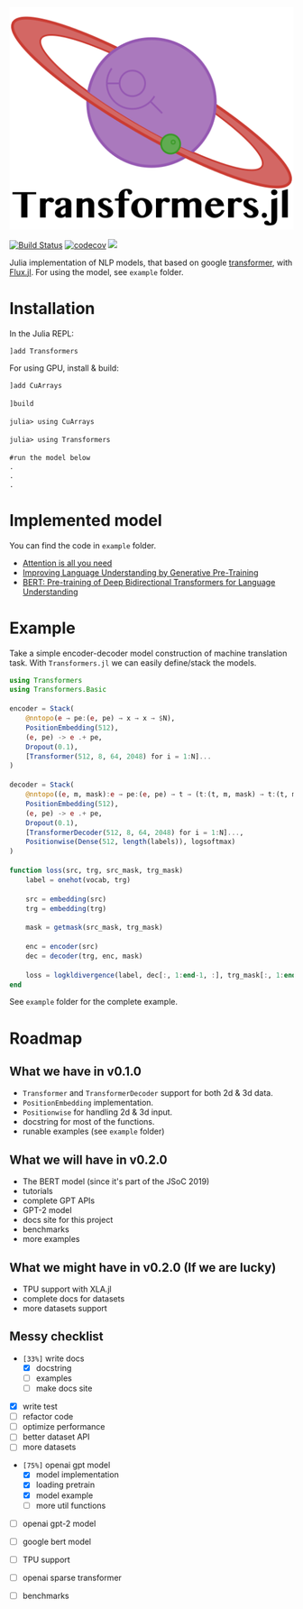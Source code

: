 <div align="center"> <img src="images/transformerslogo.png" alt="Transformers.jl" width="512"></img></div>

[![Build Status](https://travis-ci.com/chengchingwen/Transformers.jl.svg?branch=master)](https://travis-ci.com/chengchingwen/Transformers.jl)
[![codecov](https://codecov.io/gh/chengchingwen/Transformers.jl/branch/master/graph/badge.svg)](https://codecov.io/gh/chengchingwen/Transformers.jl)
[![](https://img.shields.io/badge/docs-dev-blue.svg)](https://chengchingwen.github.io/Transformers.jl/dev/)

Julia implementation of NLP models, that based on google [transformer](https://arxiv.org/abs/1706.03762), with [Flux.jl](https://github.com/FluxML/Flux.jl).
For using the model, see `example` folder.


# Installation

In the Julia REPL:

    ]add Transformers
    
For using GPU, install & build:

    ]add CuArrays
    
    ]build 
    
    julia> using CuArrays
    
    julia> using Transformers
    
    #run the model below
    .
    .
    .


# Implemented model
You can find the code in `example` folder.

-   [Attention is all you need](https://arxiv.org/abs/1706.03762)
-   [Improving Language Understanding by Generative Pre-Training](https://s3-us-west-2.amazonaws.com/openai-assets/research-covers/language-unsupervised/language_understanding_paper.pdf)
-   [BERT: Pre-training of Deep Bidirectional Transformers for Language Understanding](https://arxiv.org/abs/1810.04805)

# Example
Take a simple encoder-decoder model construction of machine translation task. With `Transformers.jl` we can easily define/stack the models. 

```julia
using Transformers
using Transformers.Basic

encoder = Stack(
    @nntopo(e → pe:(e, pe) → x → x → $N),
    PositionEmbedding(512),
    (e, pe) -> e .+ pe,
    Dropout(0.1),
    [Transformer(512, 8, 64, 2048) for i = 1:N]...
)

decoder = Stack(
    @nntopo((e, m, mask):e → pe:(e, pe) → t → (t:(t, m, mask) → t:(t, m, mask)) → $N:t → c),
    PositionEmbedding(512),
    (e, pe) -> e .+ pe,
    Dropout(0.1),
    [TransformerDecoder(512, 8, 64, 2048) for i = 1:N]...,
    Positionwise(Dense(512, length(labels)), logsoftmax)
)

function loss(src, trg, src_mask, trg_mask)
    label = onehot(vocab, trg)

    src = embedding(src)
    trg = embedding(trg)

    mask = getmask(src_mask, trg_mask)

    enc = encoder(src)
    dec = decoder(trg, enc, mask)

    loss = logkldivergence(label, dec[:, 1:end-1, :], trg_mask[:, 1:end-1, :])
end
```

See `example` folder for the complete example.

# Roadmap

## What we have in v0.1.0

-   `Transformer` and `TransformerDecoder` support for both 2d & 3d data.
-   `PositionEmbedding` implementation.
-   `Positionwise` for handling 2d & 3d input.
-   docstring for most of the functions.
-   runable examples (see `example` folder)


## What we will have in v0.2.0

-   The BERT model (since it's part of the JSoC 2019)
-   tutorials
-   complete GPT APIs
-   GPT-2 model
-   docs site for this project
-   benchmarks
-   more examples


## What we might have in v0.2.0 (If we are lucky)
-   TPU support with XLA.jl
-   complete docs for datasets
-   more datasets support


## Messy checklist

-   <code>[33%]</code> write docs
    -   [X] docstring
    -   [ ] examples
    -   [ ] make docs site
-   [X] write test
-   [ ] refactor code
-   [ ] optimize performance
-   [ ] better dataset API
-   [ ] more datasets
-   <code>[75%]</code> openai gpt model
    -   [X] model implementation
    -   [X] loading pretrain
    -   [X] model example
    -   [ ] more util functions
-   [ ] openai gpt-2 model
-   [ ] google bert model
-   [ ] TPU support
-   [ ] openai sparse transformer
-   [ ] benchmarks


